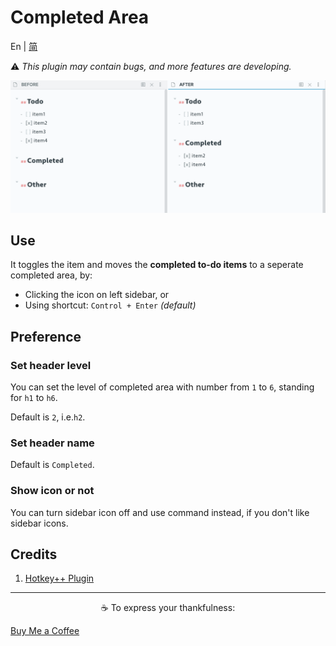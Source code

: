 # Completed Area

En | [简](https://github.com/DahaWong/obsidian-completed/blob/main/README_zh.md)

⚠️ *This plugin may contain bugs, and more features are developing.*

![Demo](https://raw.githubusercontent.com/DahaWong/obsidian-completed-area/main/demo.png)
## Use
It toggles the item and moves the **completed to-do items** to a seperate completed area, by: 
- Clicking the icon on left sidebar, or
- Using shortcut: `Control + Enter` *(default)*

## Preference

### Set header level
You can set the level of completed area with number from `1` to `6`, standing for `h1` to `h6`. 

Default is `2`, i.e.`h2`.

### Set header name
Default is `Completed`.

### Show icon or not
You can turn sidebar icon off and use command instead, if you don't like sidebar icons.

## Credits
1. [Hotkey++ Plugin](https://github.com/argenos/hotkeysplus-obsidian)

---

<p align=center>
  ☕️ To express your thankfulness:
  
  <a href="https://buymeacoffee.com/daha" align=center>Buy Me a Coffee</a>
</p>
